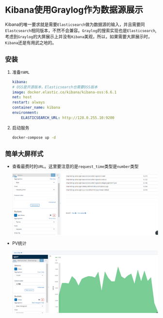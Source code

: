# Kibana使用Graylog作为数据源展示

Kibana的唯一要求就是需要`Elasticsearch`做为数据源的输入，并且需要同`Elastcsearch`相同版本，不然不会兼容。`Graylog`的搜索实现也是`Elasticsearch`,考虑到`Graylog`的大屏展示上并没有`Kibana`美观，所以，如果需要大屏展示时，`Kibana`还是有用武之地的。

## 安装

1. 准备`YAML`

    ```yaml
    kibana:
    # OSS是开源版本，Elasticsearch也需要OSS版本
    image: docker.elastic.co/kibana/kibana-oss:6.6.1
    net: host
    restart: always
    container_name: kibana
    environment:
        ELASTICSEARCH_URL: http://128.0.255.10:9200
    ```

2. 启动服务

    ```bash
    docker-compose up -d
    ```

## 简单大屏样式

- 查看最费时的`URL`。这里要注意的是`request_time`类型是`number`类型

    ![最费时URL](../images/graylog-kibana-1.png)

- PV统计
  
    ![访问趋势](../images/graylog-kibana-2.png)